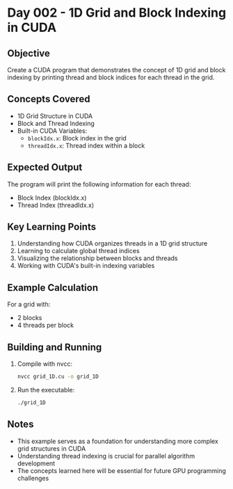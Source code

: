 # Day 002 - 1D Grid and Block Indexing in CUDA

## Objective
Create a CUDA program that demonstrates the concept of 1D grid and block indexing by printing thread and block indices for each thread in the grid.

## Concepts Covered
- 1D Grid Structure in CUDA
- Block and Thread Indexing
- Built-in CUDA Variables:
  - `blockIdx.x`: Block index in the grid
  - `threadIdx.x`: Thread index within a block

## Expected Output
The program will print the following information for each thread:
- Block Index (blockIdx.x)
- Thread Index (threadIdx.x)

## Key Learning Points
1. Understanding how CUDA organizes threads in a 1D grid structure
2. Learning to calculate global thread indices
3. Visualizing the relationship between blocks and threads
4. Working with CUDA's built-in indexing variables

## Example Calculation
For a grid with:
- 2 blocks
- 4 threads per block


## Building and Running
1. Compile with nvcc:
   ```bash
   nvcc grid_1D.cu -o grid_1D
   ```
2. Run the executable:
   ```bash
   ./grid_1D
   ```

## Notes
- This example serves as a foundation for understanding more complex grid structures in CUDA
- Understanding thread indexing is crucial for parallel algorithm development
- The concepts learned here will be essential for future GPU programming challenges
